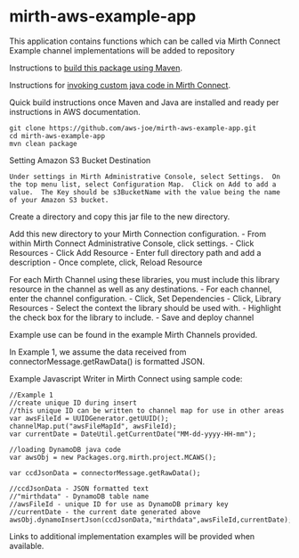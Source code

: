 # mirth-aws-example-app
This application contains functions which can be called via Mirth Connect
Example channel implementations will be added to repository

Instructions to [build this package using Maven](http://docs.aws.amazon.com/sdk-for-java/v1/developer-guide/setup-project-maven.html).

Instructions for [invoking custom java code in Mirth Connect](http://www.mirthcorp.com/community/wiki/display/mirth/How+to+create+and+invoke+custom+Java+code+in+Mirth+Connect).

Quick build instructions once Maven and Java are installed and ready per instructions in AWS documentation.
```
git clone https://github.com/aws-joe/mirth-aws-example-app.git
cd mirth-aws-example-app
mvn clean package
```

Setting Amazon S3 Bucket Destination
```
Under settings in Mirth Administrative Console, select Settings.  On the top menu list, select Configuration Map.  Click on Add to add a value.  The Key should be s3BucketName with the value being the name of your Amazon S3 bucket. 
```
Create a directory and copy this jar file to the new directory. 

Add this new directory to your Mirth Connection configuration.
	- From within Mirth Connect Administrative Console, click settings.
	- Click Resources
	- Click Add Resource
	- Enter full directory path and add a description
	- Once complete, click, Reload Resource

For each Mirth Channel using these libraries, you must include this library resource in the channel as well as any destinations.
	- For each channel, enter the channel configuration.
	- Click, Set Dependencies
	- Click, Library Resources
	- Select the context the library should be used with.
	- Highlight the check box for the library to include.
	- Save and deploy channel

Example use can be found in the example Mirth Channels provided.

In Example 1, we assume the data received from connectorMessage.getRawData() is formatted JSON.

Example Javascript Writer in Mirth Connect using sample code:
```
//Example 1
//create unique ID during insert
//this unique ID can be written to channel map for use in other areas
var awsFileId = UUIDGenerator.getUUID();
channelMap.put("awsFileMapId", awsFileId);
var currentDate = DateUtil.getCurrentDate("MM-dd-yyyy-HH-mm");

//loading DynamoDB java code
var awsObj = new Packages.org.mirth.project.MCAWS();

var ccdJsonData = connectorMessage.getRawData();

//ccdJsonData - JSON formatted text
//"mirthdata" - DynamoDB table name
//awsFileId - unique ID for use as DynamoDB primary key
//currentDate - the current date generated above
awsObj.dynamoInsertJson(ccdJsonData,"mirthdata",awsFileId,currentDate);
```

Links to additional implementation examples will be provided when available.
